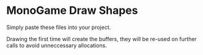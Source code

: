 # MonoGame Draw Shapes

Simply paste these files into your project.

Drawing the first time will create the buffers, they will be re-used on further calls to avoid unneccessary allocations.


